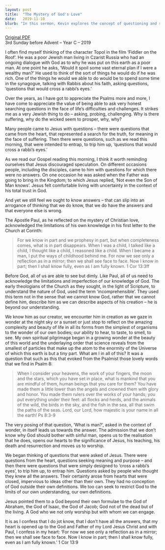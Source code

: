 ```yaml
---
layout: post
title:  "The Mystery of God's Love"
date:   2019-11-10
blurb: "In this sermon, Kevin explores the concept of questioning and seeking understanding in the face of life's challenges. He discusses the importance of acknowledging our limitations in understanding God and the value of faith in the face of uncertainty. He encourages us to embrace the mystery of God's love and to open our hearts to the transformative power of faith."
---
```

[Original PDF](/assets/pdf/3bfadvent2019.pdf)    
3rd Sunday before Advent – Year C – 2019

I often find myself thinking of the character Topol in the film ‘Fiddler on the Roof’. He was a poor Jewish man living in Czarist Russia who had an ongoing dialogue with God as to why he was put on this earth as a poor man. At one point he asks, ‘Would it spoil some vast eternal plan if I were a wealthy man?’ He used to think of the sort of things he would do if he was rich. One of the things he would we able to do would be to spend some time in the synagogue, talking with Rabbis about his faith, asking questions, ‘questions that would cross a rabbi’s eyes.’

Over the years, as I have got to appreciate the Psalms more and more, I have come to appreciate the value of being able to ask very honest searching questions in the face of life’s difficulties and challenges. It strikes me as a very Jewish thing to do – asking, probing, challenging. Why is there suffering, why do the wicked seem to prosper, why, why?

Many people came to Jesus with questions – there were questions that came from the heart, that represented a search for the truth, for meaning in the face of suffering. Then there were questions, such as we read this morning, that were intended to entrap, to trip him up, ‘questions that would cross a rabbi’s eyes.’

As we read our Gospel reading this morning, I think it worth reminding ourselves that Jesus discouraged speculation. On different occasions people, including the disciples, came to him with questions for which there were no answers. On one occasion he was asked when the Father was going to bring in the Kingdom; to which Jesus replied, ‘Not even the Son of Man knows’. Jesus felt comfortable living with uncertainty in the context of his total trust in God.

And yet we still feel we ought to know answers – that can slip into an arrogance of thinking that we do know, that we do have the answers and that everyone else is wrong.

The Apostle Paul, as he reflected on the mystery of Christian love, acknowledged the limitations of his own knowledge in his first letter to the Church at Corinth:

> For we know in part and we prophesy in part, but when completeness comes, what is in part disappears. When I was a child, I talked like a child, I thought like a child, I reasoned like a child. When I became a man, I put the ways of childhood behind me. For now we see only a reflection as in a mirror; then we shall see face to face. Now I know in part; then I shall know fully, even as I am fully known. 1 Cor 13:3ff

Before God, all of us are able to see but dimly. Like Paul, all of us need to acknowledge the limitations and imperfection of our knowledge of God. The early theologians of the Church as they sought, in the light of Scripture, to understand the nature of God, used the term ‘incomprehensible’. They used this term not in the sense that we cannot know God, rather that we cannot define him, describe him as we can describe aspects of his creation – he is beyond our understanding.

We know him as our creator, we encounter him in creation as we gaze in wonder at the night sky or a sunset or just stop to reflect on the amazing complexity and beauty of life in all its forms from the simplest of organisms to the wonder of our own bodies; our ability to hear, to taste, to smell, to see. My own spiritual pilgrimage began in a growing wonder at the beauty of this world and the underlaying order that science reveals from the smallest of particles that make up the atom to the enormity of the Universe of which this earth is but a tiny part. What am I in all of this? It was a question that such as this that evoked from the Psalmist those lovely words that we find in Psalm 8:

> When I consider your heavens,
> the work of your fingers,
> the moon and the stars,
> which you have set in place,
> what is mankind that you are mindful of them,
> human beings that you care for them?
> You have made them a little lower than the angels
> and crowned them with glory and honor.
> You made them rulers over the works of your hands;
> you put everything under their feet:
> all flocks and herds,
> and the animals of the wild,
> the birds in the sky,
> and the fish in the sea,
> all that swim the paths of the seas.
> Lord, our Lord,
> how majestic is your name in all the earth! Ps 8:3-9

The very posing of that question, ‘What is man?’, asked in the context of wonder, in itself leads us towards the answer. The admission that we don’t know why God should bother with sinful man, opens us to the realisation that he does, opens our hearts to the significance of Jesus, his teaching, his death and resurrection and moves us to worship.

We began thinking of questions that were asked of Jesus. There were questions from the heart, questions seeking meaning and purpose – and then there were questions that were simply designed to ‘cross a rabbi’s eyes’, to trip him up, to entrap him. Questions asked by people who thought they knew all the answers. Their certainty arose from hearts that were closed, impervious to ideas other than their own. They had no conception of God outside their own definitions. We too can seek to restrict God to the limits of our own understanding, our own definitions.

Jesus pointed them to a God beyond their own formulae to the God of Abraham, the God of Isaac, the God of Jacob; God not of the dead but of the living. A God who we not only worship but with whom we can engage.

It is as I confess that I do jot know, that I don’t have all the answers, that my heart is opened up to the God and Father of my Lord Jesus Christ and with Paul, I confess in my heart: ‘For now we see only a reflection as in a mirror; then we shall see face to face. Now I know in part; then I shall know fully, even as I am fully known.’ 1 Cor 13:9
